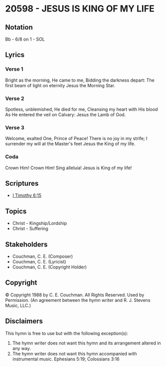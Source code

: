 # 20598 - JESUS IS KING OF MY LIFE

## Notation

Bb - 6/8 on 1 - SOL

## Lyrics

### Verse 1

Bright as the morning, He came to me, Bidding the darkness depart: The first beam of light on eternity  Jesus the Morning Star.

### Verse 2

Spotless, unblemished, He died for me, Cleansing my heart with His blood As He entered the veil on Calvary: Jesus the Lamb of God.

### Verse 3

Welcome, exalted One, Prince of Peace! There is no joy in my strife; I surrender my will at the Master's feet  Jesus the King of my life.

### Coda

Crown Him! Crown Him! Sing alleluia! Jesus is King of my life!


## Scriptures

- [I Timothy 6:15](https://www.biblegateway.com/passage/?search=I%20Timothy%206%3A15)

## Topics

- Christ - Kingship/Lordship
- Christ - Suffering

## Stakeholders

- Couchman, C. E. (Composer)
- Couchman, C. E. (Lyricist)
- Couchman, C. E. (Copyright Holder)

## Copyright

© Copyright 1988 by C. E. Couchman. All Rights Reserved. Used by Permission.
(An agreement between the hymn writer and R. J. Stevens Music, LLC.)

## Disclaimers

This hymn is free to use but with the following exception(s):
1. The hymn writer does not want this hymn and its arrangement altered in any way.
2. The hymn writer does not want this hymn accompanied with instrumental music.
Ephesians 5:19; Colossians 3:16

